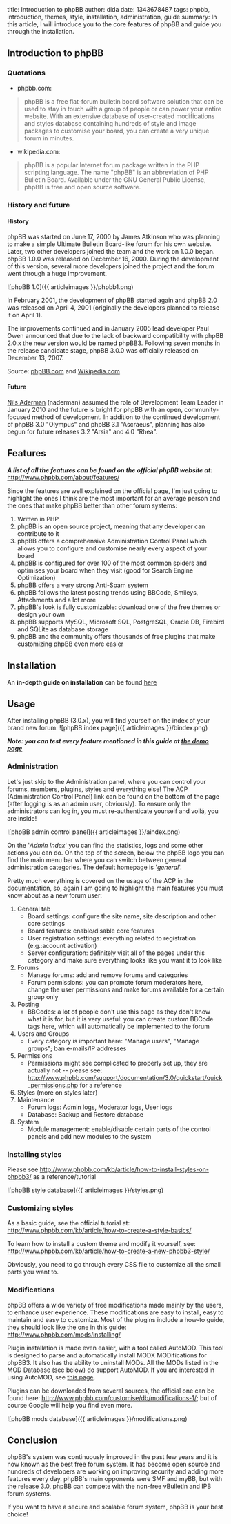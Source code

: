 <info>
title: Introduction to phpBB
author: dida
date: 1343678487
tags: phpbb, introduction, themes, style, installation, administration, guide
summary: In this article, I will introduce you to the core features of phpBB and guide you through the installation.
</info>

## Introduction to phpBB

### Quotations

- phpbb.com: 
> phpBB is a free flat-forum bulletin board software solution that can be used to stay in touch with a group of people or can power your entire website. With an extensive database of user-created modifications and styles database containing hundreds of style and image packages to customise your board, you can create a very unique forum in minutes.

- wikipedia.com: 
> phpBB is a popular Internet forum package written in the PHP scripting language. The name "phpBB" is an abbreviation of PHP Bulletin Board. Available under the GNU General Public License, phpBB is free and open source software.


### History and future

#### History

phpBB was started on June 17, 2000 by James Atkinson who was planning to make a simple Ultimate Bulletin Board-like forum for his own website. Later, two other developers joined the team and the work on 1.0.0 began.
phpBB 1.0.0 was released on December 16, 2000. During the development of this version, several more developers joined the project and the forum went through a huge improvement.

![phpBB 1.0]({{ articleimages }}/phpbb1.png)

In February 2001, the development of phpBB started again and phpBB 2.0 was released on April 4, 2001 (originally the developers planned to release it on April 1).

The improvements continued and in January 2005 lead developer Paul Owen announced that due to the lack of backward compatibility with phpBB 2.0.x the new version would be named phpBB3. Following seven months in the release candidate stage, phpBB 3.0.0 was officially released on December 13, 2007.

Source: [phpBB.com](http://phpbb.com/about/history) and [Wikipedia.com](http://en.wikipedia.org/wiki/phpBB)


#### Future

[Nils Aderman](http://www.phpbb.com/community/memberlist.php?mode=viewprofile&u=75126) (naderman) assumed the role of Development Team Leader in January 2010 and the future is bright for phpBB with an open, community-focused method of development. In addition to the continued development of phpBB 3.0 "Olympus" and phpBB 3.1 "Ascraeus", planning has also begun for future releases 3.2 "Arsia" and 4.0 "Rhea".

## Features

***A list of all the features can be found on the official phpBB website at:*** <http://www.phpbb.com/about/features/>

Since the features are well explained on the official page, I'm just going to highlight the ones I think are the most important for an average person and the ones that make phpBB better than other forum systems:

1. Written in PHP
2. phpBB is an open source project, meaning that any developer can contribute to it
3. phpBB offers a comprehensive Administration Control Panel which allows you to configure and customise nearly every aspect of your board
4. phpBB is configured for over 100 of the most common spiders and optimises your board when they visit (good for Search Engine Optimization)
5. phpBB offers a very strong Anti-Spam system
6. phpBB follows the latest posting trends using BBCode, Smileys, Attachments and a lot more
7. phpBB's look is fully customizable: download one of the free themes or design your own
8. phpBB supports MySQL, Microsoft SQL, PostgreSQL, Oracle DB, Firebird and SQLite as database storage
9. phpBB and the community offers thousands of free plugins that make customizing phpBB even more easier


## Installation

An **in-depth guide on installation** can be found [here](http://www.phpbb.com/community/docs/INSTALL.html#quickinstall)


## Usage

After installing phpBB (3.0.x), you will find yourself on the index of your brand new forum:
![phpBB index page]({{ articleimages }}/bindex.png)

***Note: you can test every feature mentioned in this guide at [the demo page](http://phpbb.com/demo)***


### Administration

Let's just skip to the Administration panel, where you can control your forums, members, plugins, styles and everything else!
The ACP (Administration Control Panel) link can be found on the bottom of the page (after logging is as an admin user, obviously). To ensure only the administrators can log in, you must re-authenticate yourself and voilá, you are inside!

![phpBB admin control panel]({{ articleimages }}/aindex.png)

On the '*Admin Index*' you can find the statistics, logs and some other actions you can do. On the top of the screen, below the phpBB logo you can find the main menu bar where you can switch between general administration categories. The default homepage is '*general*'.

Pretty much everything is covered on the usage of the ACP in the documentation, so, again I am going to highlight the main features you must know about as a new forum user:

1. General tab
	- Board settings: configure the site name, site description and other core settings
	- Board features: enable/disable core features
	- User registration settings: everything related to registration (e.g.:account activation)
	- Server configuration: definitely visit all of the pages under this category and make sure everything looks like you want it to look like
2. Forums
	- Manage forums: add and remove forums and categories
	- Forum permissions: you can promote forum moderators here, change the user permissions and make forums available for a certain group only
3. Posting
	- BBCodes: a lot of people don't use this page as they don't know what it is for, but it is very useful: you can create custom BBCode tags here, which will automatically be implemented to the forum
4. Users and Groups
	- Every category is important here: "Manage users", "Manage groups"; ban e-mails/IP addresses
5. Permissions
	- Permissions might see complicated to properly set up, they are actually not -- please see: <http://www.phpbb.com/support/documentation/3.0/quickstart/quick_permissions.php> for a reference
6. Styles (more on styles later)
7. Maintenance
	- Forum logs: Admin logs, Moderator logs, User logs
	- Database: Backup and Restore database
8. System
	- Module management: enable/disable certain parts of the control panels and add new modules to the system


### Installing styles

Please see <http://www.phpbb.com/kb/article/how-to-install-styles-on-phpbb3/> as a reference/tutorial

![phpBB style database]({{ articleimages }}/styles.png)


### Customizing styles

As a basic guide, see the official tutorial at: <http://www.phpbb.com/kb/article/how-to-create-a-style-basics/>

To learn how to install a custom theme and modify it yourself, see: <http://www.phpbb.com/kb/article/how-to-create-a-new-phpbb3-style/>

Obviously, you need to go through every CSS file to customize all the small parts you want to.


### Modifications

phpBB offers a wide variety of free modifications made mainly by the users, to enhance user experience. These modifications are easy to install, easy to maintain and easy to customize.
Most of the plugins include a how-to guide, they should look like the one in this guide: <http://www.phpbb.com/mods/installing/>

Plugin installation is made even easier, with a tool called AutoMOD. This tool is designed to  parse and automatically install MODX MODifications for phpBB3. It also has the ability to uninstall MODs.
All the MODs listed in the MOD Database (see below) do support AutoMOD. If you are interested in using AutoMOD, see [this page](http://www.phpbb.com/mods/automod/).

Plugins can be downloaded from several sources, the official one can be found here: <http://www.phpbb.com/customise/db/modifications-1/>; but of course Google will help you find even more.

![phpBB mods database]({{ articleimages }}/modifications.png)

## Conclusion

phpBB's system was continuously improved in the past few years and it is now known as the best free forum system. It has become open source and hundreds of developers are working on improving security and adding more features every day. phpBB's main opponents were SMF and myBB, but with the release 3.0, phpBB can compete with the non-free vBulletin and IPB forum systems.

If you want to have a secure and scalable forum system, phpBB is your best choice!
